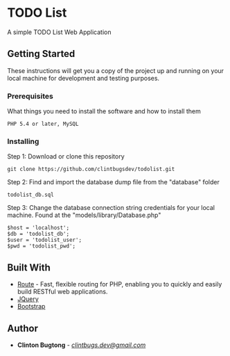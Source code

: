 # TODO List

A simple TODO List Web Application

## Getting Started

These instructions will get you a copy of the project up and running on your local machine for development and testing purposes.

### Prerequisites

What things you need to install the software and how to install them

```
PHP 5.4 or later, MySQL
```

### Installing

Step 1: Download or clone this repository

```
git clone https://github.com/clintbugsdev/todolist.git
```

Step 2: Find and import the database dump file from the "database" folder

```
todolist_db.sql
```

Step 3: Change the database connection string credentials for your local machine. Found at the "models/library/Database.php"

```
$host = 'localhost';
$db = 'todolist_db';
$user = 'todolist_user';
$pwd = 'todolist_pwd';
```


## Built With

* [Route](http://nezamy.com/route) - Fast, flexible routing for PHP, enabling you to quickly and easily build RESTful web applications. 
* [JQuery](https://jquery.com/)
* [Bootstrap](https://getbootstrap.com/)

## Author

* **Clinton Bugtong** - *clintbugs.dev@gmail.com*